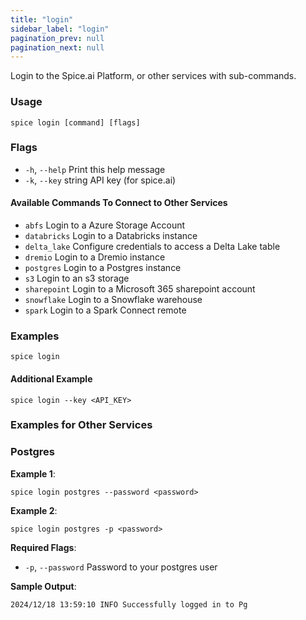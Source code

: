 ```yaml
---
title: "login"
sidebar_label: "login"
pagination_prev: null
pagination_next: null
---
```


Login to the Spice.ai Platform, or other services with sub-commands.

### Usage

```shell
spice login [command] [flags]
```

### Flags

- `-h`, `--help` Print this help message
- `-k`, `--key` string API key (for spice.ai)

#### Available Commands To Connect to Other Services

- `abfs` Login to a Azure Storage Account
- `databricks` Login to a Databricks instance
- `delta_lake` Configure credentials to access a Delta Lake table
- `dremio` Login to a Dremio instance
- `postgres` Login to a Postgres instance
- `s3` Login to an s3 storage
- `sharepoint` Login to a Microsoft 365 sharepoint account
- `snowflake` Login to a Snowflake warehouse
- `spark` Login to a Spark Connect remote

### Examples

```shell
spice login
```

#### Additional Example

```shell
spice login --key <API_KEY>
```

### Examples for Other Services

### Postgres

**Example 1**:

```shell
spice login postgres --password <password>
```

**Example 2**:

```shell
spice login postgres -p <password>
```

**Required Flags**:

- `-p`, `--password` Password to your postgres user

**Sample Output**:

```
2024/12/18 13:59:10 INFO Successfully logged in to Pg
```

